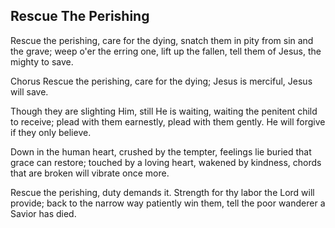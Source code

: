 ## Rescue The Perishing

Rescue the perishing, care for the dying,
snatch them in pity from sin and the grave;
weep o'er the erring one, lift up the fallen,
tell them of Jesus, the mighty to save.

Chorus
Rescue the perishing,
care for the dying;
Jesus is merciful,
Jesus will save.

Though they are slighting Him, still He is waiting,
waiting the penitent child to receive;
plead with them earnestly, plead with them gently.
He will forgive if they only believe. 

Down in the human heart, crushed by the tempter,
feelings lie buried that grace can restore;
touched by a loving heart, wakened by kindness,
chords that are broken will vibrate once more.

Rescue the perishing, duty demands it.
Strength for thy labor the Lord will provide;
back to the narrow way patiently win them,
tell the poor wanderer a Savior has died.